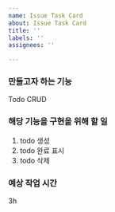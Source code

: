 ```yaml
---
name: Issue Task Card
about: Issue Task Card
title: ''
labels: ''
assignees: ''

---
```


### 만들고자 하는 기능
Todo CRUD

### 해당 기능을 구현을 위해 할 일
1. todo 생성
2. todo 완료 표시
3. todo 삭제

### 예상 작업 시간
3h
